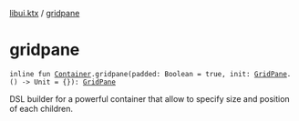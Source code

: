 [libui.ktx](README.md) / [gridpane](gridpane.md)

# gridpane

`inline fun `[`Container`](-container/README.md)`.gridpane(padded: Boolean = true, init: `[`GridPane`](-grid-pane/README.md)`.() -> Unit = {}): `[`GridPane`](-grid-pane/README.md)

DSL builder for a powerful container that allow to specify
size and position of each children.

